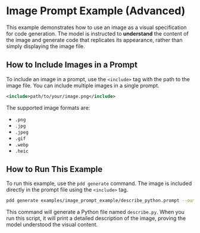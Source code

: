 # Image Prompt Example (Advanced)

This example demonstrates how to use an image as a visual specification for code generation. The model is instructed to **understand** the content of the image and generate code that replicates its appearance, rather than simply displaying the image file.

## How to Include Images in a Prompt

To include an image in a prompt, use the `<include>` tag with the path to the image file. You can include multiple images in a single prompt.

```xml
<include>path/to/your/image.png</include>
```

The supported image formats are:

*   `.png`
*   `.jpg`
*   `.jpeg`
*   `.gif`
*   `.webp`
*   `.heic`

## How to Run This Example

To run this example, use the `pdd generate` command. The image is included directly in the prompt file using the `<include>` tag.

```bash
pdd generate examples/image_prompt_example/describe_python.prompt --output examples/image_prompt_example/describe.py
```

This command will generate a Python file named `describe.py`. When you run this script, it will print a detailed description of the image, proving the model understood the visual content.
